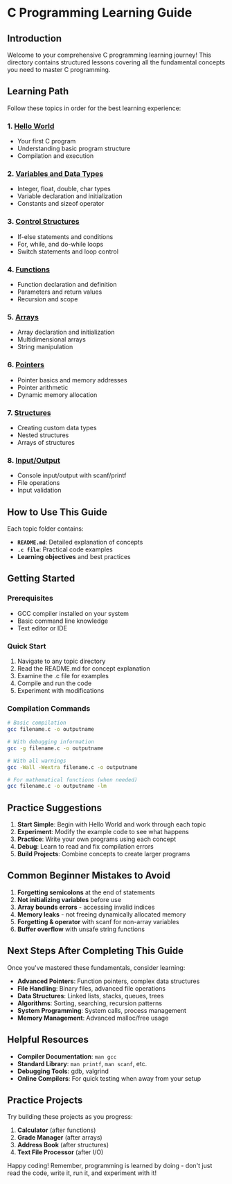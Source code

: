 # C Programming Learning Guide

## Introduction

Welcome to your comprehensive C programming learning journey! This directory contains structured lessons covering all the fundamental concepts you need to master C programming.

## Learning Path

Follow these topics in order for the best learning experience:

### 1. [Hello World](./01-hello-world/)
- Your first C program
- Understanding basic program structure
- Compilation and execution

### 2. [Variables and Data Types](./02-variables-datatypes/)
- Integer, float, double, char types
- Variable declaration and initialization
- Constants and sizeof operator

### 3. [Control Structures](./03-control-structures/)
- If-else statements and conditions
- For, while, and do-while loops
- Switch statements and loop control

### 4. [Functions](./04-functions/)
- Function declaration and definition
- Parameters and return values
- Recursion and scope

### 5. [Arrays](./05-arrays/)
- Array declaration and initialization
- Multidimensional arrays
- String manipulation

### 6. [Pointers](./06-pointers/)
- Pointer basics and memory addresses
- Pointer arithmetic
- Dynamic memory allocation

### 7. [Structures](./07-structures/)
- Creating custom data types
- Nested structures
- Arrays of structures

### 8. [Input/Output](./08-input-output/)
- Console input/output with scanf/printf
- File operations
- Input validation

## How to Use This Guide

Each topic folder contains:
- **`README.md`**: Detailed explanation of concepts
- **`.c file`**: Practical code examples
- **Learning objectives** and best practices

## Getting Started

### Prerequisites
- GCC compiler installed on your system
- Basic command line knowledge
- Text editor or IDE

### Quick Start
1. Navigate to any topic directory
2. Read the README.md for concept explanation
3. Examine the .c file for examples
4. Compile and run the code
5. Experiment with modifications

### Compilation Commands
```bash
# Basic compilation
gcc filename.c -o outputname

# With debugging information
gcc -g filename.c -o outputname

# With all warnings
gcc -Wall -Wextra filename.c -o outputname

# For mathematical functions (when needed)
gcc filename.c -o outputname -lm
```

## Practice Suggestions

1. **Start Simple**: Begin with Hello World and work through each topic
2. **Experiment**: Modify the example code to see what happens
3. **Practice**: Write your own programs using each concept
4. **Debug**: Learn to read and fix compilation errors
5. **Build Projects**: Combine concepts to create larger programs

## Common Beginner Mistakes to Avoid

1. **Forgetting semicolons** at the end of statements
2. **Not initializing variables** before use
3. **Array bounds errors** - accessing invalid indices
4. **Memory leaks** - not freeing dynamically allocated memory
5. **Forgetting & operator** with scanf for non-array variables
6. **Buffer overflow** with unsafe string functions

## Next Steps After Completing This Guide

Once you've mastered these fundamentals, consider learning:
- **Advanced Pointers**: Function pointers, complex data structures
- **File Handling**: Binary files, advanced file operations
- **Data Structures**: Linked lists, stacks, queues, trees
- **Algorithms**: Sorting, searching, recursion patterns
- **System Programming**: System calls, process management
- **Memory Management**: Advanced malloc/free usage

## Helpful Resources

- **Compiler Documentation**: `man gcc`
- **Standard Library**: `man printf`, `man scanf`, etc.
- **Debugging Tools**: gdb, valgrind
- **Online Compilers**: For quick testing when away from your setup

## Practice Projects

Try building these projects as you progress:
1. **Calculator** (after functions)
2. **Grade Manager** (after arrays)
3. **Address Book** (after structures)
4. **Text File Processor** (after I/O)

Happy coding! Remember, programming is learned by doing - don't just read the code, write it, run it, and experiment with it!
